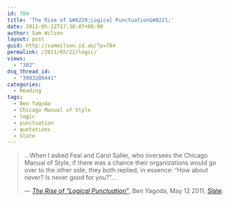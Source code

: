```yaml
---
id: 784
title: 'The Rise of &#8220;Logical Punctuation&#8221;'
date: 2011-05-22T17:38:07+00:00
author: Sam Wilson
layout: post
guid: http://samwilson.id.au/?p=784
permalink: /2011/05/22/logic/
views:
  - "382"
dsq_thread_id:
  - "3903280441"
categories:
  - Reading
tags:
  - Ben Yagoda
  - Chicago Manual of Style
  - logic
  - punctuation
  - quotations
  - Slate
---
```

<blockquote cite="http://www.slate.com/id/2293056/pagenum/all">
  <p>
    …When I asked Feal and Carol Saller, who oversees the Chicago Manual of Style, if there was a chance their organizations would go over to the other side, they both replied, in essence: &#8220;How about never? Is never good for you?&#8221;…
  </p>
  
  <p>
    — <a href="http://www.slate.com/id/2293056/pagenum/all"><em>The Rise of &#8220;Logical Punctuation&#8221;</em></a>, Ben Yagoda, May 12 2011, <a href="http://www.slate.com/">Slate</a>.
  </p>
</blockquote>